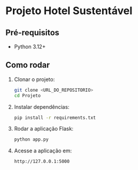 # Projeto Hotel Sustentável

## Pré-requisitos

- Python 3.12+

## Como rodar

1. Clonar o projeto:  
    ```bash
    git clone <URL_DO_REPOSITORIO>
    cd Projeto
    ```

2. Instalar dependências:  
    ```bash
    pip install -r requirements.txt
    ```

3. Rodar a aplicação Flask:  
    ```bash
    python app.py
    ```

4. Acesse a aplicação em:  
    ```
    http://127.0.0.1:5000
    ```
 
